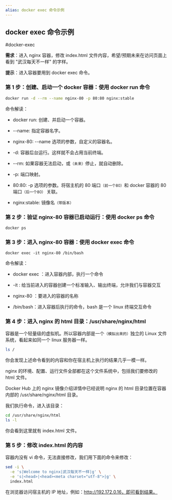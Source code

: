 ```yaml
---
alias: docker exec 命令示例
---
```


## docker exec 命令示例

#docker-exec

**需求**：进入 nginx 容器，修改 index.html 文件内容，希望/预期未来在访问页面上看到 "武汉每天不一样" 的字样。

**提示**：进入容器要用到 docker exec 命令。

### 第 1 步：创建、启动一个 docker 容器：使用 docker run 命令

```bash
docker run -d --rm --name nginx-80 -p 80:80 nginx:stable
```

命令解读：

- docker run: 创建、并启动一个容器。

- --name: 指定容器名字。

- nginx-80: --name 选项的参数，自定义的容器名。

- -d: 容器后台运行。这样就不会占用当前终端。

- --rm: 如果容器无法启动，或<small>（未来）</small>停止，就自动删除。

- -p: 端口映射。

- 80:80: -p 选项的参数。将宿主机的 80 端口<small>（前一个80）</small>和 docker 容器的 80 端口<small>（后一个80）</small> 关联。

- nginx:stable: 镜像名<small>（带版本）</small>


### 第 2 步：验证 nginx-80 容器已启动运行：使用 docker ps 命令

```bash
docker ps
```

### 第 3 步：进入 nginx-80 容器：使用 docker exec 命令

```
docker exec -it nginx-80 /bin/bash
```


命令解读：

- docker exec ：进入容器内部，执行一个命令

- -it : 给当前进入的容器创建一个标准输入、输出终端，允许我们与容器交互

- nginx-80 ：要进入的容器的名称
  
- /bin/bash：进入容器后执行的命令，bash 是一个 linux 终端交互命令


### 第 4 步：进入 nginx 的 html 目录：/usr/share/nginx/html

容器是一个轻量级的虚拟机。所以容器内部是一个<small>（模拟出来的）</small>独立的 Linux 文件系统，看起来如同一个 linux 服务器一样。

```bash
ls /
```

你会发现上述命令看到的内容和你在宿主机上执行的结果几乎一模一样。
  

nginx 的环境、配置、运行文件全部都在这个文件系统中，包括我们要修改的 html 文件。


Docker Hub 上的 nginx 镜像介绍详情中已经说明 nginx 的 html 目录位置在容器内部的 /usr/share/nginx/html 目录。

我们执行命令，进入该目录：

```sh
cd /usr/share/nginx/html
ls -l
```

你会看到这里就有 index.html 文件。


### 第 5 步：修改 index.html 的内容

容器内没有 vi 命令，无法直接修改，我们用下面的命令来修改：

```sh
sed -i \
  -e 's|Welcome to nginx|武汉每天不一样|g' \
  -e 's|<head>|<head><meta charset="utf-8">|g' \
  index.html
```


在浏览器访问宿主机的 IP 地址，例如：http://192.172.0.16，即可看到结果。
